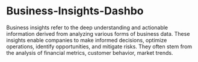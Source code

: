 # Business-Insights-Dashbo
Business insights refer to the deep understanding and actionable information derived from analyzing various forms of business data. These insights enable companies to make informed decisions, optimize operations, identify opportunities, and mitigate risks. They often stem from the analysis of financial metrics, customer behavior, market trends.
